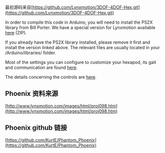 最初源码来自[https://github.com/Lynxmotion/3DOF-4DOF-Hex.git](https://github.com/Lynxmotion/3DOF-4DOF-Hex.git)

In order to compile this code in Arduino, you will need to install the PS2X library from Bill Porter. We have a special version for Lynxmotion available [here](https://github.com/Lynxmotion/Arduino-PS2X/raw/master/PS2X_lib.zip) (ZIP).

If you already have the PS2X library installed, please remove it first and install the version linked above.
The relevant files are usually located in your /Arduino/libraries/ folder.

Most of the settings you can configure to customize your hexapod, its gait and communication are found [here](https://github.com/Lynxmotion/3DOF-4DOF-Hex/blob/master/BotBoarduino/3%20DoF%20Ready/BotBoarduino_CH3R_PS2/Hex_Cfg.h).

The details concerning the controls are [here](https://github.com/Lynxmotion/3DOF-4DOF-Hex/blob/master/BotBoarduino/3%20DoF%20Ready/BotBoarduino_CH3R_PS2/PS2_controller.cpp).

Phoenix 资料来源
---
[http://www.lynxmotion.com/images/html/proj098.htm](http://www.lynxmotion.com/images/html/proj098.htm)

Phoenix github 链接
---
[https://github.com/KurtE/Phantom_Phoenix](https://github.com/KurtE/Phantom_Phoenix)